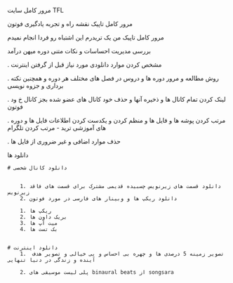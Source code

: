 

مرور کامل سایت TFL

مرور کامل تاپیک نقشه راه و تجربه یادگیری فوتون

مرور کامل  تاپیک من یک تریدرم این اشتباه رو فردا انجام نمیدم

بررسی مدیریت احساسات و نکات متنی دوره میهن درآمد









. مشخص کردن موارد دانلودی مورد نیاز قبل از گرفتن اینترنت

. روش مطالعه و مرور دوره ها و دروس در فصل های مختلف هر دوره و همچنین نکته برداری و جزوه نویسی

. لینک کردن تمام کانال ها و ذخیره آنها و حذف خود کانال های عضو شده بجز کانال خ ود فوتون

. مرتب کردن پوشه ها و فایل ها و منظم کردن و یکدست کردن اطلاعات فایل ها و دوره های آموزشی ترید  -   مرتب کردن تلگرام

. حذف موارد اضافی و غیر ضروری از فایل ها








دانلود ها

	# دانلود کانال شخصی 
	

		1. دانلود قسمت های زیرنویس چسبیده قدیمی مشترک برای قسمت های فاقد زیرنویس 
		2. دانلود ریکپ ها و وبینار های فارسی در مورد فوتون 
		
		1. ریکپ ها
		2. بریک داون ها
		3. میت آپ ها
		4. بک تست ها
		
		
	# دانلود اینترنت
		1.  تصویر زمینه 5 درصدی ها و چهره بی احساس و بی خیالی و تصویر هدف آینده و زندگی در دنیا تنهایی
			
		2. پلی لیست موسیقی های binaural beats از songsara